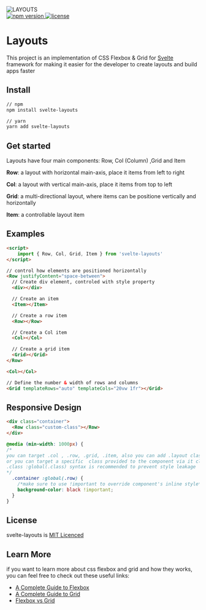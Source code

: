 <p>
	<img alt="LAYOUTS" src="./banner.png">
  <br>
  <a href="https://www.npmjs.com/package/svelte-layouts">
    <img src="https://img.shields.io/npm/v/svelte-layouts.svg?style=flat-square" alt="npm version">
  </a>
  <a href="https://github.com/ryu-man/layouts/blob/main/LICENSE">
    <img src="https://img.shields.io/npm/l/svelte-layouts.svg?style=flat-square" alt="license">
  </a>
</p>

# Layouts

This project is an implementation of CSS Flexbox & Grid for [Svelte](https://svelte.dev/) framework for making it easier for the developer to create layouts and build apps faster 

## Install

```bash
// npm
npm install svelte-layouts

// yarn
yarn add svelte-layouts
```

## Get started

Layouts have four main components: Row, Col (Column) ,Grid and Item

**Row**: a layout with horizontal main-axis, place it items from left to right

**Col**: a layout with vertical main-axis, place it items from top to left

**Grid**: a multi-directional layout, where items can be positione vertically and horizontally

**Item**: a controllable layout item

## Examples

```html
<script>
    import { Row, Col, Grid, Item } from 'svelte-layouts'
</script>

// control how elements are positioned horizontally
<Row justifyContent="space-between">
  // Create div element, controled with style property
  <div></div>

  // Create an item
  <Item></Item>

  // Create a row item
  <Row></Row>

  // Create a Col item
  <Col></Col>

  // Create a grid item
  <Grid></Grid>
</Row>

<Col></Col>

// Define the number & width of rows and columns
<Grid templateRows="auto" templateCols="20vw 1fr"></Grid>
```

## Responsive Design

```html
<div class="container">
  <Row class="custom-class"></Row>
</div>
```

```css
@media (min-width: 1000px) {
/*
you can target .col , .row, .grid, .item, also you can add .layout class to prevent style collision 
or you can target a specific  class provided to the component via it class prop
.class :global(.class) syntax is recommended to prevent style leakage
*/
  .container :global(.row) { 
    /*make sure to use !important to override component's inline style*/
    background-color: black !important;
  }
}
```

## License

svelte-layouts is [MIT Licenced](./LICENSE)

## Learn More

if you want to learn more about css flexbox and grid and how they works, you can feel free to check out these useful links:

- [A Complete Guide to Flexbox](https://css-tricks.com/snippets/css/a-guide-to-flexbox/)
- [A Complete Guide to Grid](https://css-tricks.com/snippets/css/complete-guide-grid/)
- [Flexbox vs Grid](https://dev.to/nadayousry/grid-vs-flexbox-3fbh)
  